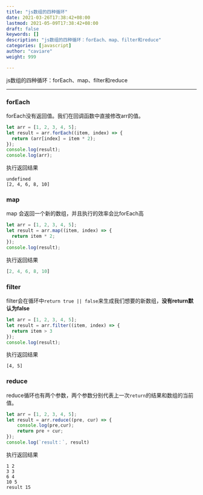 ```yaml
---
title: "js数组的四种循环"
date: 2021-03-26T17:38:42+08:00
lastmod: 2021-05-09T17:38:42+08:00
draft: false
keywords: []
description: "js数组的四种循环：forEach、map、filter和reduce"
categories: [javascript]
author: "caviare"
weight: 999

---
```


js数组的四种循环：forEach、map、filter和reduce

<!--more-->

---

### forEach

forEach没有返回值。我们在回调函数中直接修改arr的值。

```JavaScript
let arr = [1, 2, 3, 4, 5];
let result = arr.forEach((item, index) => {
  return (arr[index] = item * 2);
});
console.log(result); 
console.log(arr); 
```
执行返回结果
```
undefined
[2, 4, 6, 8, 10]
```
### map
map 会返回一个新的数组，并且执行的效率会比forEach高
```JavaScript
let arr = [1, 2, 3, 4, 5];
let result = arr.map((item, index) => {
  return item * 2;
});
console.log(result);
```
执行返回结果
```JavaScript
[2, 4, 6, 8, 10]
```
### filter
filter会在循环中`return true || false`来生成我们想要的新数组，**没有return默认为false**
```JavaScript
let arr = [1, 2, 3, 4, 5];
let result = arr.filter((item, index) => {
  return item > 3
});
console.log(result);
```
执行返回结果
```
[4, 5]
```
### reduce
reduce循环也有两个参数，两个参数分别代表上一次`return`的结果和数组的当前值。
```JavaScript
let arr = [1, 2, 3, 4, 5];
let result = arr.reduce((pre, cur) => {
    console.log(pre,cur);
    return pre + cur;
});
console.log(`result：`, result)
```
执行返回结果
```
1 2
3 3
6 4
10 5
result 15
```